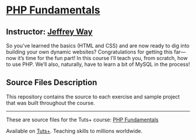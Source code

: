 # [PHP Fundamentals][published url]
## Instructor: [Jeffrey Way][instructor url]


So you’ve learned the basics (HTML and CSS) and are now ready to dig into building your own dynamic websites? Congratulations for getting this far—now it’s time for the fun part! In this course I’ll teach you, from scratch, how to use PHP. We’ll also, naturally, have to learn a bit of MySQL in the process!



## Source Files Description


This repository contains the source to each exercise and sample project that was built throughout the course.

------

These are source files for the Tuts+ course: [PHP Fundamentals][published url]

Available on [Tuts+](https://tutsplus.com). Teaching skills to millions worldwide.

[published url]: https://code.tutsplus.com/courses/php-fundamentals
[instructor url]: https://tutsplus.com/authors/jeffrey-way
